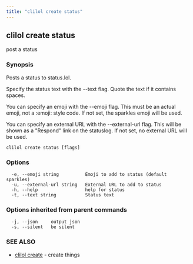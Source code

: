 ```yaml
---
title: "clilol create status"
---
```

## clilol create status

post a status

### Synopsis

Posts a status to status.lol.

Specify the status text with the --text flag.
Quote the text if it contains spaces.

You can specify an emoji with the --emoji flag. This must be an
actual emoji, not a :emoji: style code. If not set, the sparkles
emoji will be used.

You can specify an external URL with the --external-url flag. This
will be shown as a "Respond" link on the statuslog. If not set, no
external URL will be used.

```
clilol create status [flags]
```

### Options

```
  -e, --emoji string          Emoji to add to status (default sparkles)
  -u, --external-url string   External URL to add to status
  -h, --help                  help for status
  -t, --text string           Status text
```

### Options inherited from parent commands

```
  -j, --json     output json
  -s, --silent   be silent
```

### SEE ALSO

* [clilol create](clilol_create.md)	 - create things

